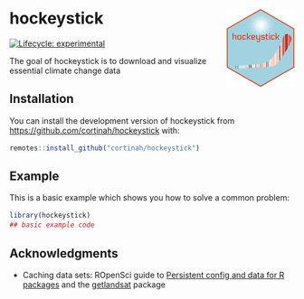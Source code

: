 
<!-- README.md is generated from README.Rmd. Please edit that file -->

# hockeystick <img src='man/figures/logo.png' align="right" height="139" />

<!-- badges: start -->

[![Lifecycle:
experimental](https://img.shields.io/badge/lifecycle-experimental-orange.svg)](https://www.tidyverse.org/lifecycle/#experimental)
<!-- badges: end -->

The goal of hockeystick is to download and visualize essential climate
change data

## Installation

You can install the development version of hockeystick from
<https://github.com/cortinah/hockeystick> with:

``` r
remotes::install_github("cortinah/hockeystick")
```

## Example

This is a basic example which shows you how to solve a common problem:

``` r
library(hockeystick)
## basic example code
```

## Acknowledgments

  - Caching data sets: ROpenSci guide to [Persistent config and data for
    R packages](https://blog.r-hub.io/2020/03/12/user-preferences/) and
    the [getlandsat](https://docs.ropensci.org/getlandsat/) package

